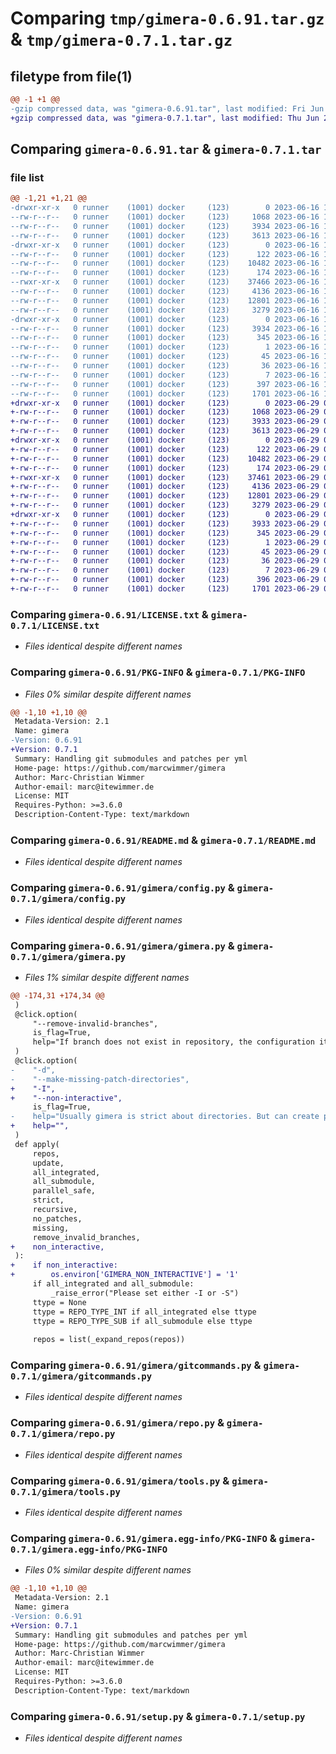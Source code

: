 # Comparing `tmp/gimera-0.6.91.tar.gz` & `tmp/gimera-0.7.1.tar.gz`

## filetype from file(1)

```diff
@@ -1 +1 @@
-gzip compressed data, was "gimera-0.6.91.tar", last modified: Fri Jun 16 16:03:30 2023, max compression
+gzip compressed data, was "gimera-0.7.1.tar", last modified: Thu Jun 29 06:21:41 2023, max compression
```

## Comparing `gimera-0.6.91.tar` & `gimera-0.7.1.tar`

### file list

```diff
@@ -1,21 +1,21 @@
-drwxr-xr-x   0 runner    (1001) docker     (123)        0 2023-06-16 16:03:30.429068 gimera-0.6.91/
--rw-r--r--   0 runner    (1001) docker     (123)     1068 2023-06-16 16:02:51.000000 gimera-0.6.91/LICENSE.txt
--rw-r--r--   0 runner    (1001) docker     (123)     3934 2023-06-16 16:03:30.429068 gimera-0.6.91/PKG-INFO
--rw-r--r--   0 runner    (1001) docker     (123)     3613 2023-06-16 16:02:51.000000 gimera-0.6.91/README.md
-drwxr-xr-x   0 runner    (1001) docker     (123)        0 2023-06-16 16:03:30.429068 gimera-0.6.91/gimera/
--rw-r--r--   0 runner    (1001) docker     (123)      122 2023-06-16 16:02:51.000000 gimera-0.6.91/gimera/__init__.py
--rw-r--r--   0 runner    (1001) docker     (123)    10482 2023-06-16 16:02:51.000000 gimera-0.6.91/gimera/config.py
--rw-r--r--   0 runner    (1001) docker     (123)      174 2023-06-16 16:02:51.000000 gimera-0.6.91/gimera/consts.py
--rwxr-xr-x   0 runner    (1001) docker     (123)    37466 2023-06-16 16:02:51.000000 gimera-0.6.91/gimera/gimera.py
--rw-r--r--   0 runner    (1001) docker     (123)     4136 2023-06-16 16:02:51.000000 gimera-0.6.91/gimera/gitcommands.py
--rw-r--r--   0 runner    (1001) docker     (123)    12801 2023-06-16 16:02:51.000000 gimera-0.6.91/gimera/repo.py
--rw-r--r--   0 runner    (1001) docker     (123)     3279 2023-06-16 16:02:51.000000 gimera-0.6.91/gimera/tools.py
-drwxr-xr-x   0 runner    (1001) docker     (123)        0 2023-06-16 16:03:30.429068 gimera-0.6.91/gimera.egg-info/
--rw-r--r--   0 runner    (1001) docker     (123)     3934 2023-06-16 16:03:30.000000 gimera-0.6.91/gimera.egg-info/PKG-INFO
--rw-r--r--   0 runner    (1001) docker     (123)      345 2023-06-16 16:03:30.000000 gimera-0.6.91/gimera.egg-info/SOURCES.txt
--rw-r--r--   0 runner    (1001) docker     (123)        1 2023-06-16 16:03:30.000000 gimera-0.6.91/gimera.egg-info/dependency_links.txt
--rw-r--r--   0 runner    (1001) docker     (123)       45 2023-06-16 16:03:30.000000 gimera-0.6.91/gimera.egg-info/entry_points.txt
--rw-r--r--   0 runner    (1001) docker     (123)       36 2023-06-16 16:03:30.000000 gimera-0.6.91/gimera.egg-info/requires.txt
--rw-r--r--   0 runner    (1001) docker     (123)        7 2023-06-16 16:03:30.000000 gimera-0.6.91/gimera.egg-info/top_level.txt
--rw-r--r--   0 runner    (1001) docker     (123)      397 2023-06-16 16:03:30.429068 gimera-0.6.91/setup.cfg
--rw-r--r--   0 runner    (1001) docker     (123)     1701 2023-06-16 16:02:51.000000 gimera-0.6.91/setup.py
+drwxr-xr-x   0 runner    (1001) docker     (123)        0 2023-06-29 06:21:41.512135 gimera-0.7.1/
+-rw-r--r--   0 runner    (1001) docker     (123)     1068 2023-06-29 06:20:56.000000 gimera-0.7.1/LICENSE.txt
+-rw-r--r--   0 runner    (1001) docker     (123)     3933 2023-06-29 06:21:41.512135 gimera-0.7.1/PKG-INFO
+-rw-r--r--   0 runner    (1001) docker     (123)     3613 2023-06-29 06:20:56.000000 gimera-0.7.1/README.md
+drwxr-xr-x   0 runner    (1001) docker     (123)        0 2023-06-29 06:21:41.512135 gimera-0.7.1/gimera/
+-rw-r--r--   0 runner    (1001) docker     (123)      122 2023-06-29 06:20:56.000000 gimera-0.7.1/gimera/__init__.py
+-rw-r--r--   0 runner    (1001) docker     (123)    10482 2023-06-29 06:20:56.000000 gimera-0.7.1/gimera/config.py
+-rw-r--r--   0 runner    (1001) docker     (123)      174 2023-06-29 06:20:56.000000 gimera-0.7.1/gimera/consts.py
+-rwxr-xr-x   0 runner    (1001) docker     (123)    37461 2023-06-29 06:20:56.000000 gimera-0.7.1/gimera/gimera.py
+-rw-r--r--   0 runner    (1001) docker     (123)     4136 2023-06-29 06:20:56.000000 gimera-0.7.1/gimera/gitcommands.py
+-rw-r--r--   0 runner    (1001) docker     (123)    12801 2023-06-29 06:20:56.000000 gimera-0.7.1/gimera/repo.py
+-rw-r--r--   0 runner    (1001) docker     (123)     3279 2023-06-29 06:20:56.000000 gimera-0.7.1/gimera/tools.py
+drwxr-xr-x   0 runner    (1001) docker     (123)        0 2023-06-29 06:21:41.512135 gimera-0.7.1/gimera.egg-info/
+-rw-r--r--   0 runner    (1001) docker     (123)     3933 2023-06-29 06:21:41.000000 gimera-0.7.1/gimera.egg-info/PKG-INFO
+-rw-r--r--   0 runner    (1001) docker     (123)      345 2023-06-29 06:21:41.000000 gimera-0.7.1/gimera.egg-info/SOURCES.txt
+-rw-r--r--   0 runner    (1001) docker     (123)        1 2023-06-29 06:21:41.000000 gimera-0.7.1/gimera.egg-info/dependency_links.txt
+-rw-r--r--   0 runner    (1001) docker     (123)       45 2023-06-29 06:21:41.000000 gimera-0.7.1/gimera.egg-info/entry_points.txt
+-rw-r--r--   0 runner    (1001) docker     (123)       36 2023-06-29 06:21:41.000000 gimera-0.7.1/gimera.egg-info/requires.txt
+-rw-r--r--   0 runner    (1001) docker     (123)        7 2023-06-29 06:21:41.000000 gimera-0.7.1/gimera.egg-info/top_level.txt
+-rw-r--r--   0 runner    (1001) docker     (123)      396 2023-06-29 06:21:41.512135 gimera-0.7.1/setup.cfg
+-rw-r--r--   0 runner    (1001) docker     (123)     1701 2023-06-29 06:20:56.000000 gimera-0.7.1/setup.py
```

### Comparing `gimera-0.6.91/LICENSE.txt` & `gimera-0.7.1/LICENSE.txt`

 * *Files identical despite different names*

### Comparing `gimera-0.6.91/PKG-INFO` & `gimera-0.7.1/PKG-INFO`

 * *Files 0% similar despite different names*

```diff
@@ -1,10 +1,10 @@
 Metadata-Version: 2.1
 Name: gimera
-Version: 0.6.91
+Version: 0.7.1
 Summary: Handling git submodules and patches per yml
 Home-page: https://github.com/marcwimmer/gimera
 Author: Marc-Christian Wimmer
 Author-email: marc@itewimmer.de
 License: MIT
 Requires-Python: >=3.6.0
 Description-Content-Type: text/markdown
```

### Comparing `gimera-0.6.91/README.md` & `gimera-0.7.1/README.md`

 * *Files identical despite different names*

### Comparing `gimera-0.6.91/gimera/config.py` & `gimera-0.7.1/gimera/config.py`

 * *Files identical despite different names*

### Comparing `gimera-0.6.91/gimera/gimera.py` & `gimera-0.7.1/gimera/gimera.py`

 * *Files 1% similar despite different names*

```diff
@@ -174,31 +174,34 @@
 )
 @click.option(
     "--remove-invalid-branches",
     is_flag=True,
     help="If branch does not exist in repository, the configuration item is removed.",
 )
 @click.option(
-    "-d",
-    "--make-missing-patch-directories",
+    "-I",
+    "--non-interactive",
     is_flag=True,
-    help="Usually gimera is strict about directories. But can create patch directories on demand",
+    help="",
 )
 def apply(
     repos,
     update,
     all_integrated,
     all_submodule,
     parallel_safe,
     strict,
     recursive,
     no_patches,
     missing,
     remove_invalid_branches,
+    non_interactive,
 ):
+    if non_interactive:
+        os.environ['GIMERA_NON_INTERACTIVE'] = '1'
     if all_integrated and all_submodule:
         _raise_error("Please set either -I or -S")
     ttype = None
     ttype = REPO_TYPE_INT if all_integrated else ttype
     ttype = REPO_TYPE_SUB if all_submodule else ttype
 
     repos = list(_expand_repos(repos))
```

### Comparing `gimera-0.6.91/gimera/gitcommands.py` & `gimera-0.7.1/gimera/gitcommands.py`

 * *Files identical despite different names*

### Comparing `gimera-0.6.91/gimera/repo.py` & `gimera-0.7.1/gimera/repo.py`

 * *Files identical despite different names*

### Comparing `gimera-0.6.91/gimera/tools.py` & `gimera-0.7.1/gimera/tools.py`

 * *Files identical despite different names*

### Comparing `gimera-0.6.91/gimera.egg-info/PKG-INFO` & `gimera-0.7.1/gimera.egg-info/PKG-INFO`

 * *Files 0% similar despite different names*

```diff
@@ -1,10 +1,10 @@
 Metadata-Version: 2.1
 Name: gimera
-Version: 0.6.91
+Version: 0.7.1
 Summary: Handling git submodules and patches per yml
 Home-page: https://github.com/marcwimmer/gimera
 Author: Marc-Christian Wimmer
 Author-email: marc@itewimmer.de
 License: MIT
 Requires-Python: >=3.6.0
 Description-Content-Type: text/markdown
```

### Comparing `gimera-0.6.91/setup.py` & `gimera-0.7.1/setup.py`

 * *Files identical despite different names*

